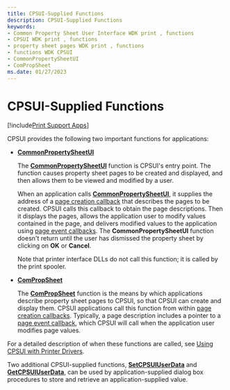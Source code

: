 ```yaml
---
title: CPSUI-Supplied Functions
description: CPSUI-Supplied Functions
keywords:
- Common Property Sheet User Interface WDK print , functions
- CPSUI WDK print , functions
- property sheet pages WDK print , functions
- functions WDK CPSUI
- CommonPropertySheetUI
- ComPropSheet
ms.date: 01/27/2023
---
```


# CPSUI-Supplied Functions

[!include[Print Support Apps](../includes/print-support-apps.md)]

CPSUI provides the following two important functions for applications:

- [**CommonPropertySheetUI**](/windows-hardware/drivers/ddi/compstui/nf-compstui-commonpropertysheetuia)

    The [**CommonPropertySheetUI**](/windows-hardware/drivers/ddi/compstui/nf-compstui-commonpropertysheetuia) function is CPSUI's entry point. The function causes property sheet pages to be created and displayed, and then allows them to be viewed and modified by a user.

    When an application calls [**CommonPropertySheetUI**](/windows-hardware/drivers/ddi/compstui/nf-compstui-commonpropertysheetuia), it supplies the address of a [page creation callback](page-creation-callbacks.md) that describes the pages to be created. CPSUI calls this callback to obtain the page descriptions. Then it displays the pages, allows the application user to modify values contained in the page, and delivers modified values to the application using [page event callbacks](page-event-callbacks.md). The **CommonPropertySheetUI** function doesn't return until the user has dismissed the property sheet by clicking on **OK** or **Cancel**.

    Note that printer interface DLLs do not call this function; it is called by the print spooler.

- [**ComPropSheet**](/windows-hardware/drivers/ddi/compstui/nc-compstui-pfncompropsheet)

    The [**ComPropSheet**](/windows-hardware/drivers/ddi/compstui/nc-compstui-pfncompropsheet) function is the means by which applications describe property sheet pages to CPSUI, so that CPSUI can create and display them. CPSUI applications call this function from within [page creation callbacks](page-creation-callbacks.md). Typically, a page description includes a pointer to a [page event callback](page-event-callbacks.md), which CPSUI will call when the application user modifies page values.

For a detailed description of when these functions are called, see [Using CPSUI with Printer Drivers](using-cpsui-with-printer-drivers.md).

Two additional CPSUI-supplied functions, [**SetCPSUIUserData**](/windows-hardware/drivers/ddi/compstui/nf-compstui-setcpsuiuserdata) and [**GetCPSUIUserData**](/windows-hardware/drivers/ddi/compstui/nf-compstui-getcpsuiuserdata), can be used by application-supplied dialog box procedures to store and retrieve an application-supplied value.
